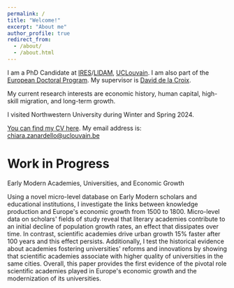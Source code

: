 ```yaml
---
permalink: /
title: "Welcome!"
excerpt: "About me"
author_profile: true
redirect_from: 
  - /about/
  - /about.html
---
```


I am a PhD Candidate at [IRES](https://uclouvain.be/en/research-institutes/lidam/ires)/[LIDAM](https://uclouvain.be/en/research-institutes/lidam), [UCLouvain](https://uclouvain.be/en/index.html). I am also part of the [European Doctoral Program](https://uclouvain.be/en/research-institutes/lidam/core/edp.html). 
My supervisor is [David de la Croix](https://perso.uclouvain.be/david.delacroix/).

My current research interests are economic history, human capital, high-skill migration, and long-term growth.

I visited Northwestern University during Winter and Spring 2024. 

[You can find my CV here](https://chiarazanardello.github.io/files/zanardello_cv.pdf).
My email address is: chiara.zanardello@uclouvain.be

Work in Progress
=====

Early Modern Academies, Universities, and Economic Growth

Using a novel micro-level database on Early Modern scholars and educational institutions, I investigate the links between knowledge production and Europe's economic growth from 1500 to 1800. Micro-level data on scholars' fields of study reveal that literary academies contribute to an initial decline of population growth rates, an effect that dissipates over time. In contrast, scientific academies drive urban growth 15% faster after 100 years and this effect persists.
Additionally, I test the historical evidence about academies fostering universities' reforms and innovations by showing that scientific academies associate with higher quality of universities in the same cities. Overall, this paper provides the first evidence of the pivotal role scientific academies played in Europe's economic growth and the modernization of its universities.
